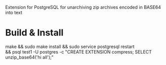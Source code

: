 
Extension for PostgreSQL
for unarchiving zip archives encoded in BASE64 into text

# Build & Install
make && sudo make install && sudo service postgresql restart \
  && psql test1 -U postgres -c "CREATE EXTENSION compress; SELECT unzip_base64('hi all');"
